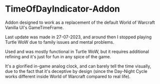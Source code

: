 # TimeOfDayIndicator-Addon
Addon designed to work as a replacement of the default World of Warcraft Vanilla UI's GameTimeFrame.

Last update was made in 27-07-2023, and around then I stopped playing Turtle WoW due to family issues and mental problems.

Used and was mostly functional in Turtle WoW, but it requires additional refining and it's just for fun in any spice of the game.

It's a glorified in-game analog clock, and can barely tell the time visually, due to the fact that it's deceptive by design (since the Day-Night Cycle works different inside World of Warcraft compared to real life).

